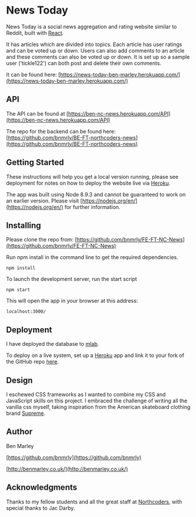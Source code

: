 # News Today

News Today is a social news aggregation and rating website similar to Reddit, built with [React](https://reactjs.org/).

It has articles which are divided into topics. Each article has user ratings and can be voted up or down. Users can also add comments to an article and these comments can also be voted up or down. It is set up so a sample user ('tickle122') can both post and delete their own comments.

It can be found here: [https://news-today-ben-marley.herokuapp.com/](https://news-today-ben-marley.herokuapp.com/)

## API

The API can be found at [https://ben-nc-news.herokuapp.com/API](https://ben-nc-news.herokuapp.com/API)

The repo for the backend can be found here: [https://github.com/bnmrly/BE-FT-northcoders-news](https://github.com/bnmrly/BE-FT-northcoders-news)

## Getting Started

These instructions will help you get a local version running, please see deployment for notes on how to deploy the website live via [Heroku](https://www.heroku.com/).

The app was built using Node 8.9.3 and cannot be guaranteed to work on an earlier version. Please visit [https://nodejs.org/en/](https://nodejs.org/en/) for further information.

## Installing

Please clone the repo from: [https://github.com/bnmrly/FE-FT-NC-News](https://github.com/bnmrly/FE-FT-NC-News)

Run npm install in the command line to get the required dependencies.

```
npm install
```

To launch the development server, run the start script

```
npm start
```

This will open the app in your browser at this address:

```
localhost:3000/
```

## Deployment

I have deployed the database to [mlab](https://mlab.com/).

To deploy on a live system, set up a [Heroku](https://www.heroku.com/) app and link it to your fork of the GitHub repo [here](https://github.com/bnmrly/FE-FT-NC-News).

## Design

I eschewed CSS frameworks as I wanted to combine my CSS and JavaScript skills on this project. I embraced the challenge of writing all the vanilla css myself, taking inspiration from the American skateboard clothing brand [Supreme](https://www.supremenewyork.com/).

## Author

Ben Marley

[https://github.com/bnmrly](https://github.com/bnmrly)

[http://benmarley.co.uk/](http://benmarley.co.uk/)

## Acknowledgments

Thanks to my fellow students and all the great staff at [Northcoders](https://northcoders.com/), with special thanks to Jac Darby.
